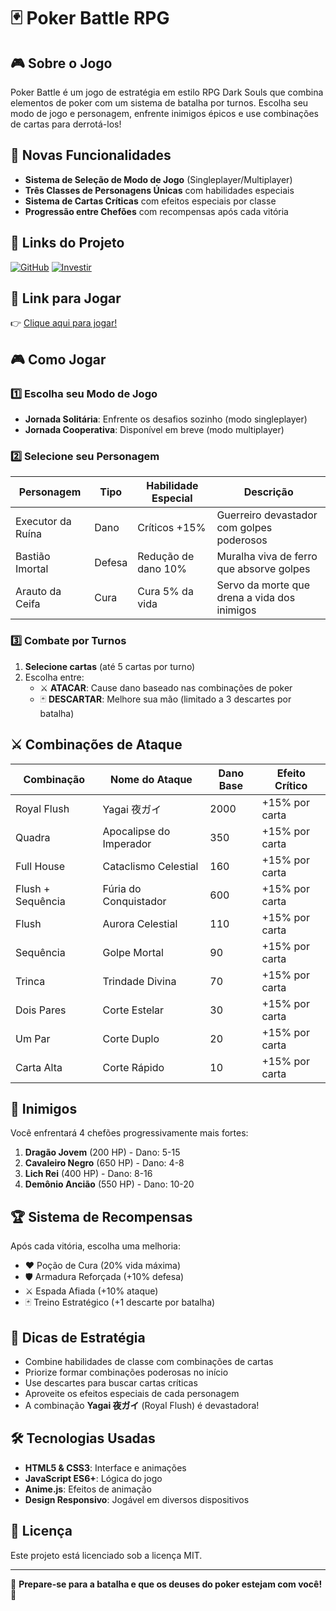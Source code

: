 # 🃏 Poker Battle RPG

## 🎮 Sobre o Jogo
Poker Battle é um jogo de estratégia em estilo RPG Dark Souls que combina elementos de poker com um sistema de batalha por turnos. Escolha seu modo de jogo e personagem, enfrente inimigos épicos e use combinações de cartas para derrotá-los!

## 🌟 Novas Funcionalidades
- **Sistema de Seleção de Modo de Jogo** (Singleplayer/Multiplayer)
- **Três Classes de Personagens Únicas** com habilidades especiais
- **Sistema de Cartas Críticas** com efeitos especiais por classe
- **Progressão entre Chefões** com recompensas após cada vitória

## 📂 Links do Projeto
[![GitHub](https://img.shields.io/badge/GitHub-Repository-181717?logo=github)](https://github.com/tonicjunior/pokergame) 
[![Investir](https://img.shields.io/badge/Investir%20no%20projeto-Informa%C3%A7%C3%B5es-4CAF50)](https://nubank.com.br/cobrar/3upen/672bafe3-8951-4aae-8e53-d86628e67a1a)

## 🚀 Link para Jogar
👉 [Clique aqui para jogar!](https://tonicjunior.github.io/pokergame/)

## 🎮 Como Jogar

### 1️⃣ Escolha seu Modo de Jogo
- **Jornada Solitária**: Enfrente os desafios sozinho (modo singleplayer)
- **Jornada Cooperativa**: Disponível em breve (modo multiplayer)

### 2️⃣ Selecione seu Personagem
| Personagem | Tipo | Habilidade Especial | Descrição |
|------------|------|---------------------|-----------|
| Executor da Ruína | Dano | Críticos +15% | Guerreiro devastador com golpes poderosos |
| Bastião Imortal | Defesa | Redução de dano 10% | Muralha viva de ferro que absorve golpes |
| Arauto da Ceifa | Cura | Cura 5% da vida | Servo da morte que drena a vida dos inimigos |

### 3️⃣ Combate por Turnos
1. **Selecione cartas** (até 5 cartas por turno)
2. Escolha entre:
   - ⚔️ **ATACAR**: Cause dano baseado nas combinações de poker
   - 🃏 **DESCARTAR**: Melhore sua mão (limitado a 3 descartes por batalha)

## ⚔️ Combinações de Ataque
| Combinação            | Nome do Ataque       | Dano Base | Efeito Crítico |
|-----------------------|----------------------|-----------|----------------|
| Royal Flush          | Yagai 夜ガイ       | 2000      | +15% por carta |
| Quadra              | Apocalipse do Imperador | 350       | +15% por carta |
| Full House          | Cataclismo Celestial | 160       | +15% por carta |
| Flush + Sequência   | Fúria do Conquistador | 600       | +15% por carta |
| Flush               | Aurora Celestial     | 110       | +15% por carta |
| Sequência           | Golpe Mortal         | 90        | +15% por carta |
| Trinca              | Trindade Divina      | 70        | +15% por carta |
| Dois Pares          | Corte Estelar        | 30        | +15% por carta |
| Um Par              | Corte Duplo          | 20        | +15% por carta |
| Carta Alta          | Corte Rápido         | 10        | +15% por carta |

## 🐉 Inimigos
Você enfrentará 4 chefões progressivamente mais fortes:

1. **Dragão Jovem** (200 HP) - Dano: 5-15
2. **Cavaleiro Negro** (650 HP) - Dano: 4-8 
3. **Lich Rei** (400 HP) - Dano: 8-16
4. **Demônio Ancião** (550 HP) - Dano: 10-20

## 🏆 Sistema de Recompensas
Após cada vitória, escolha uma melhoria:
- ❤️ Poção de Cura (20% vida máxima)
- 🛡️ Armadura Reforçada (+10% defesa)
- ⚔️ Espada Afiada (+10% ataque)
- 🃏 Treino Estratégico (+1 descarte por batalha)

## 🎯 Dicas de Estratégia
- Combine habilidades de classe com combinações de cartas
- Priorize formar combinações poderosas no início
- Use descartes para buscar cartas críticas
- Aproveite os efeitos especiais de cada personagem
- A combinação **Yagai 夜ガイ** (Royal Flush) é devastadora!

## 🛠️ Tecnologias Usadas
- **HTML5 & CSS3**: Interface e animações
- **JavaScript ES6+**: Lógica do jogo
- **Anime.js**: Efeitos de animação
- **Design Responsivo**: Jogável em diversos dispositivos

## 📜 Licença
Este projeto está licenciado sob a licença MIT.

---

👾 **Prepare-se para a batalha e que os deuses do poker estejam com você!** 👾

